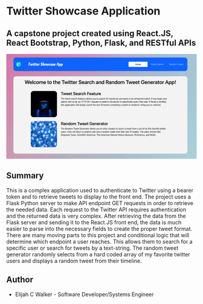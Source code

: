 # Twitter Showcase Application

## A capstone project created using React.JS, React Bootstrap, Python, Flask, and RESTful APIs

![Twitter Showcase App By Elijah Walker](/front-end/src/components/Images/twittershowcase.png)

## Summary

This is a complex application used to authenticate to Twitter using a bearer token and to retrieve tweets to display to the front end. The project uses a Flask Python server to make API endpoint GET requests in order to retrieve the needed data. Each request to the Twitter API requires authentication and the returned data is very complex. After retrieving the data from the Flask server and sending it to the React.JS front end, the data is much easier to parse into the necessary fields to create the proper tweet format. There are many moving parts to this project and conditional logic that will determine which endpoint a user reaches. This allows them to search for a specific user or search for tweets by a text-string. The random tweet generator randomly selects from a hard coded array of my favorite twitter users and displays a random tweet from their timeline.

## Author

-   Elijah C Walker - Software Developer/Systems Engineer
